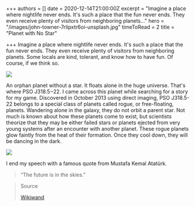 +++
authors = []
date = 2020-12-14T21:00:00Z
excerpt = "Imagine a place where nightlife never ends. It's such a place that the fun never ends. They even receive plenty of visitors from neighboring planets..."
hero = "/images/john-towner-7rlipxtr6oi-unsplash.jpg"
timeToRead = 2
title = "Planet with No Star"

+++
Imagine a place where nightlife never ends. It's such a place that the fun never ends. They even receive plenty of visitors from neighboring planets. Some locals are kind, tolerant, and know how to have fun. Of course, if we think so.

![](/images/brian-mcgowan-midlsfhyumk-unsplash.jpg)

An orphan planet without a star. It floats alone in the huge universe. That's where PSO J318.5−22. I came across this planet while searching for a story for my game. Discovered in October 2013 using direct imaging, PSO J318.5-22 belongs to a special class of planets called rogue, or free-floating, planets. Wandering alone in the galaxy, they do not orbit a parent star. Not much is known about how these planets come to exist, but scientists theorize that they may be either failed stars or planets ejected from very young systems after an encounter with another planet. These rogue planets glow faintly from the heat of their formation. Once they cool down, they will be dancing in the dark.

![](/images/800px-pso_j318-5-22_rouge_39x27_cmyk-1.jpg)

I end my speech with a famous quote from Mustafa Kemal Atatürk.

> “The future is in the skies.”

> Source
>
> [Wikiwand](http://www.wikiwand.com/en/PSO_J318.5%E2%88%9222 "Wikiwand")